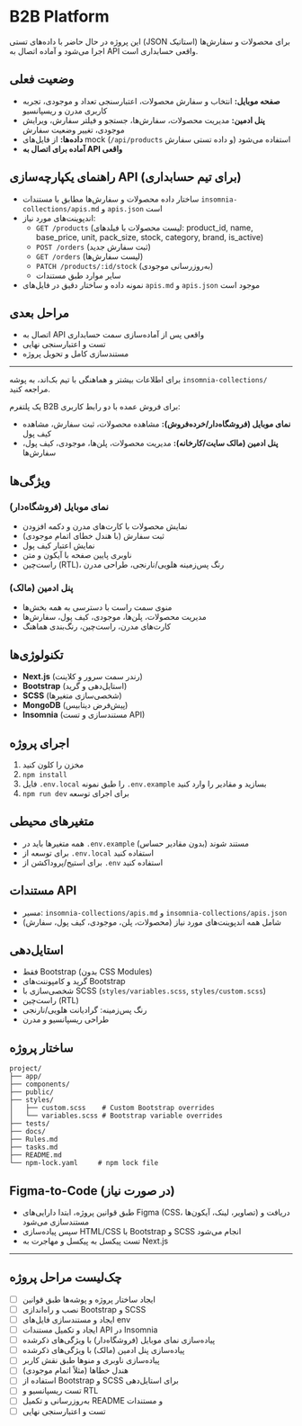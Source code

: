 # B2B Platform

این پروژه در حال حاضر با داده‌های تستی (JSON استاتیک) برای محصولات و سفارش‌ها اجرا می‌شود و آماده اتصال به API واقعی حسابداری است.

## وضعیت فعلی
- **صفحه موبایل:** انتخاب و سفارش محصولات، اعتبارسنجی تعداد و موجودی، تجربه کاربری مدرن و ریسپانسیو
- **پنل ادمین:** مدیریت محصولات، سفارش‌ها، جستجو و فیلتر سفارش، ویرایش موجودی، تغییر وضعیت سفارش
- **داده‌ها:** از فایل‌های mock (`/api/products` و داده تستی سفارش) استفاده می‌شود
- **آماده برای اتصال به API واقعی**

## راهنمای یکپارچه‌سازی API (برای تیم حسابداری)
- ساختار داده محصولات و سفارش‌ها مطابق با مستندات `insomnia-collections/apis.md` و `apis.json` است
- اندپوینت‌های مورد نیاز:
  - `GET /products` (لیست محصولات با فیلدهای: product_id, name, base_price, unit, pack_size, stock, category, brand, is_active)
  - `POST /orders` (ثبت سفارش جدید)
  - `GET /orders` (لیست سفارش‌ها)
  - `PATCH /products/:id/stock` (به‌روزرسانی موجودی)
  - سایر موارد طبق مستندات
- نمونه داده و ساختار دقیق در فایل‌های `apis.md` و `apis.json` موجود است

## مراحل بعدی
- اتصال به API واقعی پس از آماده‌سازی سمت حسابداری
- تست و اعتبارسنجی نهایی
- مستندسازی کامل و تحویل پروژه

---

برای اطلاعات بیشتر و هماهنگی با تیم بک‌اند، به پوشه `insomnia-collections/` مراجعه کنید.

یک پلتفرم B2B برای فروش عمده با دو رابط کاربری:
- **نمای موبایل (فروشگاه‌دار/خرده‌فروش):** مشاهده محصولات، ثبت سفارش، مشاهده کیف پول
- **پنل ادمین (مالک سایت/کارخانه):** مدیریت محصولات، پلن‌ها، موجودی، کیف پول، سفارش‌ها

## ویژگی‌ها
### نمای موبایل (فروشگاه‌دار)
- نمایش محصولات با کارت‌های مدرن و دکمه افزودن
- ثبت سفارش (با هندل خطای اتمام موجودی)
- نمایش اعتبار کیف پول
- ناوبری پایین صفحه با آیکون و متن
- راست‌چین (RTL)، رنگ پس‌زمینه هلویی/نارنجی، طراحی مدرن

### پنل ادمین (مالک)
- منوی سمت راست با دسترسی به همه بخش‌ها
- مدیریت محصولات، پلن‌ها، موجودی، کیف پول، سفارش‌ها
- کارت‌های مدرن، راست‌چین، رنگ‌بندی هماهنگ

## تکنولوژی‌ها
- **Next.js** (رندر سمت سرور و کلاینت)
- **Bootstrap** (استایل‌دهی و گرید)
- **SCSS** (شخصی‌سازی متغیرها)
- **MongoDB** (پیش‌فرض دیتابیس)
- **Insomnia** (مستندسازی و تست API)

## اجرای پروژه
1. مخزن را کلون کنید
2. `npm install`
3. فایل `.env.local` را طبق نمونه `.env.example` بسازید و مقادیر را وارد کنید
4. `npm run dev` برای اجرای توسعه

## متغیرهای محیطی
- همه متغیرها باید در `.env.example` مستند شوند (بدون مقادیر حساس)
- برای توسعه از `.env.local` استفاده کنید
- برای استیج/پروداکشن از `.env` استفاده کنید

## مستندات API
- مسیر: `insomnia-collections/apis.md` و `insomnia-collections/apis.json`
- شامل همه اندپوینت‌های مورد نیاز (محصولات، پلن، موجودی، کیف پول، سفارش)

## استایل‌دهی
- فقط Bootstrap (بدون CSS Modules)
- گرید و کامپوننت‌های Bootstrap
- شخصی‌سازی با SCSS (`styles/variables.scss`, `styles/custom.scss`)
- راست‌چین (RTL)
- رنگ پس‌زمینه: گرادیانت هلویی/نارنجی
- طراحی ریسپانسیو و مدرن

## ساختار پروژه
```
project/
├── app/
├── components/
├── public/
├── styles/
│   ├── custom.scss    # Custom Bootstrap overrides
│   └── variables.scss # Bootstrap variable overrides
├── tests/
├── docs/
├── Rules.md
├── tasks.md
├── README.md
└── npm-lock.yaml     # npm lock file
```

## Figma-to-Code (در صورت نیاز)
- طبق قوانین پروژه، ابتدا دارایی‌های Figma (CSS، تصاویر، لینک، آیکون‌ها) دریافت و مستندسازی می‌شود
- سپس پیاده‌سازی HTML/CSS با Bootstrap و SCSS انجام می‌شود
- تست پیکسل به پیکسل و مهاجرت به Next.js

---

## چک‌لیست مراحل پروژه

- [ ] ایجاد ساختار پروژه و پوشه‌ها طبق قوانین
- [ ] نصب و راه‌اندازی Bootstrap و SCSS
- [ ] ایجاد و مستندسازی فایل‌های env
- [ ] ایجاد و تکمیل مستندات API در Insomnia
- [ ] پیاده‌سازی نمای موبایل (فروشگاه‌دار) با ویژگی‌های ذکرشده
- [ ] پیاده‌سازی پنل ادمین (مالک) با ویژگی‌های ذکرشده
- [ ] پیاده‌سازی ناوبری و منوها طبق نقش کاربر
- [ ] هندل خطاها (مثلاً اتمام موجودی)
- [ ] استفاده از Bootstrap و SCSS برای استایل‌دهی
- [ ] تست ریسپانسیو و RTL
- [ ] به‌روزرسانی و تکمیل README و مستندات
- [ ] تست و اعتبارسنجی نهایی
